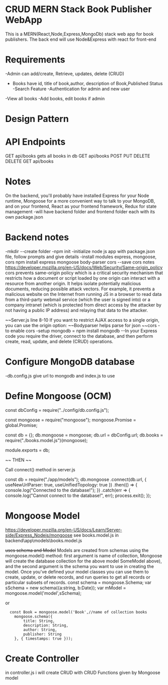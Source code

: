 # CRUD MERN Stack Book Publisher WebApp
 This is a MERN(React,Node,Express,MongoDb) stack web app for book publishers. The back end will use Node&Express with react for front-end

# Requirements
-Admin can add/create, Retrieve, updates, delete (CRUD)
- Books have id, title of book,author, description of Book,Published Status
-Search Feature
-Authentication for admin and new user

-View all books
-Add books, edit books if admin

# Design Pattern


# API Endpoints
GET   api/books  gets all books in db
GET   api/books
POST
PUT
DELETE
DELETE
GET      api/books


# Notes 
On the backend, you'll probably have installed Express for your Node runtime, Mongoose for a more convenient way to talk to your MongoDB, and on your frontend, React as your frontend framework, Redux for state management 
 -will have backend folder and frontend folder each with its own package.json
# Backend notes
-mkdir <folder name> --create folder
-npm init  -initialize node js app with package.json file, follow prompts and give details
-install modules express, mongoose, cors
npm install express mongoose body-parser cors --save
 cors notes https://developer.mozilla.org/en-US/docs/Web/Security/Same-origin_policy  cors prevents same-origin policy which is a critical security mechanism that restricts how a document or script loaded by one origin can interact with a resource from another origin.
 It helps isolate potentially malicious documents, reducing possible attack vectors. For example, it prevents a malicious website on the Internet from running JS in a browser to read data from a third-party webmail service (which the user is signed into) or a company intranet (which is protected from direct access by the attacker by not having a public IP address) and relaying that data to the attacker.

 ~~Server.js line 8-10 If you want to restrict AJAX access to a single origin, you can use the origin option:
 ~~Bodyparser helps parse for json
 ~~cors - to enable cors
-setup mongodb = npm install mongodb
--In your Express code you require the driver, connect to the database, and then perform create, read, update, and delete (CRUD) operations.
 # Configure MongoDB database
 -db.config.js give url to mongodb and index.js to use
 # Define Mongoose (OCM)
const dbConfig = require("../config/db.config.js");

const mongoose = require("mongoose");
mongoose.Promise = global.Promise;

const db = {};
db.mongoose = mongoose;
db.url = dbConfig.url;
db.books = require("./books.model.js")(mongoose);

module.exports = db;
 
~~  THEN   ~~

 Call connect() method in server.js

 const db = require("./app/models");
db.mongoose
  .connect(db.url, {
    useNewUrlParser: true,
    useUnifiedTopology: true
  })
  .then(() => {
    console.log("Connected to the database!");
  })
  .catch(err => {
    console.log("Cannot connect to the database!", err);
    process.exit();
  });

  # Mongoose Model
  https://developer.mozilla.org/en-US/docs/Learn/Server-side/Express_Nodejs/mongoose
  see books.model.js in  backend\app\models\books.model.js

  ~~uses schema and Model~~
  Models are created from schemas using the 
  mongoose.model() method:
  first argument is name of collection, Mongoose will create the database collection for the above model SomeModel above), and the second argument is the schema you want to use in creating the model.
  Once you've defined your model classes you can use them to create, update, or delete records, and run queries to get all records or particular subsets of records.
  const schema = mongoose.Schema;
  var sSchema = new schema({a:string, b:Date});
  var mModel = mongoose.model('model',sSchema); 

  or 

      const Book = mongoose.model('Book',//name of collection books
        mongoose.schema({
            title: String,
            description: String,
            author: String,
            publisher: String
        }, { timestamps: true }));

# Create Controller
in controller.js i will create CRUD with CRUD Functions given by Mongoose model